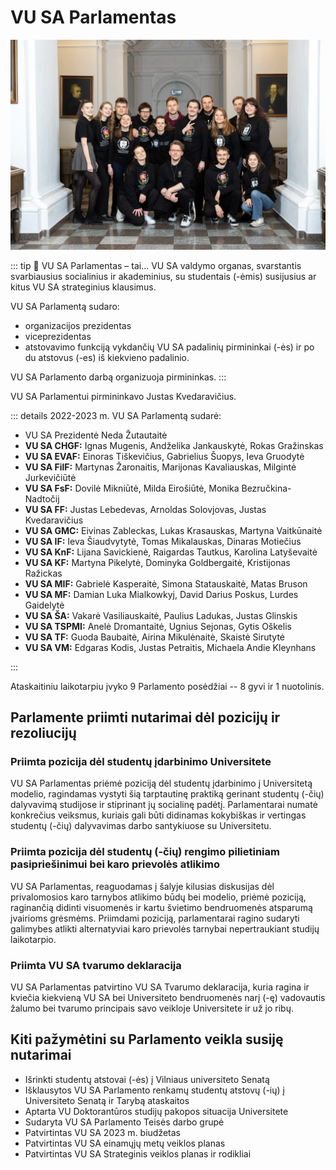 # VU SA Parlamentas

![Parlamentas](../public/img/bendros-nuotraukos/Parlamentas.jpg)

::: tip 📖 VU SA Parlamentas – tai...
VU SA valdymo organas, svarstantis svarbiausius
socialinius ir akademinius, su studentais (-ėmis) susijusius ar kitus VU
SA strateginius klausimus.

VU SA Parlamentą sudaro:

- organizacijos prezidentas
- viceprezidentas
- atstovavimo funkciją vykdančių VU SA
padalinių pirmininkai (-ės) ir po du atstovus (-es) iš kiekvieno
padalinio.

VU SA Parlamento darbą organizuoja pirmininkas.
:::

VU SA Parlamentui pirmininkavo Justas Kvedaravičius.

::: details 2022-2023 m. VU SA Parlamentą sudarė:

- VU SA Prezidentė Neda Žutautaitė
- **VU SA CHGF:** Ignas Mugenis, Andželika Jankauskytė, Rokas Gražinskas
- **VU SA EVAF:** Einoras Tiškevičius, Gabrielius Šuopys, Ieva Gruodytė
- **VU SA FilF:** Martynas Žaronaitis, Marijonas Kavaliauskas, Milgintė Jurkevičiūtė
- **VU SA FsF:** Dovilė Mikniūtė, Milda Eirošiūtė, Monika Bezručkina-Nadtočij
- **VU SA FF:** Justas Lebedevas, Arnoldas Solovjovas, Justas Kvedaravičius
- **VU SA GMC:** Eivinas Zableckas, Lukas Krasauskas, Martyna Vaitkūnaitė
- **VU SA IF:** Ieva Šiaudvytytė, Tomas Mikalauskas, Dinaras Motiečius
- **VU SA KnF:** Lijana Savickienė, Raigardas Tautkus, Karolina Latyševaitė
- **VU SA KF:** Martyna Pikelytė, Dominyka Goldbergaitė, Kristijonas Ražickas
- **VU SA MIF:** Gabrielė Kasperaitė, Simona Statauskaitė, Matas Bruson
- **VU SA MF:** Damian Luka Mialkowkyj, David Darius Poskus, Lurdes Gaidelytė
- **VU SA ŠA:** Vakarė Vasiliauskaitė, Paulius Ladukas, Justas Glinskis
- **VU SA TSPMI:** Anelė Dromantaitė, Ugnius Sejonas, Gytis Oškelis
- **VU SA TF:** Guoda Baubaitė, Airina Mikulėnaitė, Skaistė Sirutytė
- **VU SA VM:** Edgaras Kodis, Justas Petraitis, Michaela Andie Kleynhans

:::

Ataskaitiniu laikotarpiu įvyko 9 Parlamento posėdžiai -- 8 gyvi ir 1
nuotolinis.

## Parlamente priimti nutarimai dėl pozicijų ir rezoliucijų

### Priimta pozicija dėl studentų įdarbinimo Universitete

VU SA Parlamentas priėmė poziciją dėl studentų įdarbinimo į Universitetą
modelio, ragindamas vystyti šią tarptautinę praktiką gerinant studentų
(-čių) dalyvavimą studijose ir stiprinant jų socialinę padėtį.
Parlamentarai numatė konkrečius veiksmus, kuriais gali būti didinamas
kokybiškas ir vertingas studentų (-čių) dalyvavimas darbo santykiuose su
Universitetu.

### Priimta pozicija dėl studentų (-čių) rengimo pilietiniam pasipriešinimui bei karo prievolės atlikimo

VU SA Parlamentas, reaguodamas į šalyje kilusias diskusijas dėl
privalomosios karo tarnybos atlikimo būdų bei modelio, priėmė poziciją,
raginančią didinti visuomenės ir kartu švietimo bendruomenės atsparumą
įvairioms grėsmėms. Priimdami poziciją, parlamentarai ragino sudaryti
galimybes atlikti alternatyviai karo prievolės tarnybai nepertraukiant
studijų laikotarpio.

### Priimta VU SA tvarumo deklaracija

VU SA Parlamentas patvirtino VU SA Tvarumo deklaracija, kuria ragina ir
kviečia kiekvieną VU SA bei Universiteto bendruomenės narį (-ę)
vadovautis žalumo bei tvarumo principais savo veikloje Universitete ir
už jo ribų.

## Kiti pažymėtini su Parlamento veikla susiję nutarimai

- Išrinkti studentų atstovai (-ės) į Vilniaus universiteto Senatą
- Išklausytos VU SA Parlamento renkamų studentų atstovų (-ių) į Universiteto Senatą
ir Tarybą ataskaitos
- Aptarta VU Doktorantūros studijų pakopos situacija Universitete
- Sudaryta VU SA Parlamento Teisės darbo grupė
- Patvirtintas VU SA 2023 m. biudžetas
- Patvirtintas VU SA einamųjų metų veiklos planas
- Patvirtintas VU SA Strateginis veiklos planas ir rodikliai
